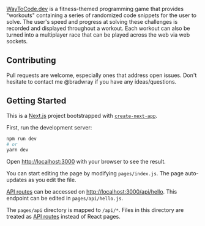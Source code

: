 [WayToCode.dev](https://www.waytocode.dev/) is a fitness-themed programming game that provides "workouts" containing a series of randomized code snippets for the user to solve. The user's speed and progress at solving these challenges is recorded and displayed throughout a workout. Each workout can also be turned into a multiplayer race that can be played across the web via web sockets. 

## Contributing

Pull requests are welcome, especially ones that address open issues. Don't hesitate to contact me @bradwray if you have any ideas/questions.

## Getting Started

This is a [Next.js](https://nextjs.org/) project bootstrapped with [`create-next-app`](https://github.com/vercel/next.js/tree/canary/packages/create-next-app).

First, run the development server:

```bash
npm run dev
# or
yarn dev
```

Open [http://localhost:3000](http://localhost:3000) with your browser to see the result.

You can start editing the page by modifying `pages/index.js`. The page auto-updates as you edit the file.

[API routes](https://nextjs.org/docs/api-routes/introduction) can be accessed on [http://localhost:3000/api/hello](http://localhost:3000/api/hello). This endpoint can be edited in `pages/api/hello.js`.

The `pages/api` directory is mapped to `/api/*`. Files in this directory are treated as [API routes](https://nextjs.org/docs/api-routes/introduction) instead of React pages.

